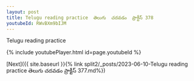 ```yaml
---
layout: post
title: Telugu reading practice  తెలుగు  చదవడం  ప్రాక్టీస్ 378
youtubeId: RWvBXm9bIJM
---
```

 
 
Telugu reading practice
 
 
 
 
 


{% include youtubePlayer.html id=page.youtubeId %}
 
[Next]({{ site.baseurl }}{% link  split2/_posts/2023-06-10-Telugu reading practice  తెలుగు  చదవడం  ప్రాక్టీస్ 377.md%})
 
